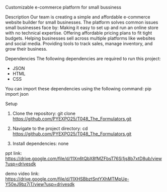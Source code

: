 Customizable e-commerce platform for small bussiness

Description
Our team is creating a simple and affordable e-commerce website builder for small businesses.
The platform solves common issues small businesses face by:
Making it easy to set up and run an online store with no technical expertise.
Offering affordable pricing plans to fit tight budgets.
Helping businesses sell across multiple platforms like websites and social media.
Providing tools to track sales, manage inventory, and grow their business.

Dependencies
The following dependencies are required to run this project:
- JSON 
- HTML
- CSS

You can import these dependencies using the following command:
pip import json

Setup
1. Clone the repository:
git clone https://github.com/PYEXPO25/T048_The_Formulators.git
2. Navigate to the project directory:
cd https://github.com/PYEXPO25/T048_The_Formulators.git

3. Install dependencies:
    none

ppt link: https://drive.google.com/file/d/11Xn6tQbX8fMZFbsT76Si1js8b7xtD8ub/view?usp=drivesdk


demo video link: https://drive.google.com/file/d/11XHSBbztSntYXhMTMpUe-Y50eJ9bz7iT/view?usp=drivesdk



